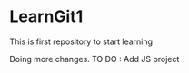 # LearnGit1
This is first repository to start learning 

Doing more changes. 
TO DO : Add JS project 

